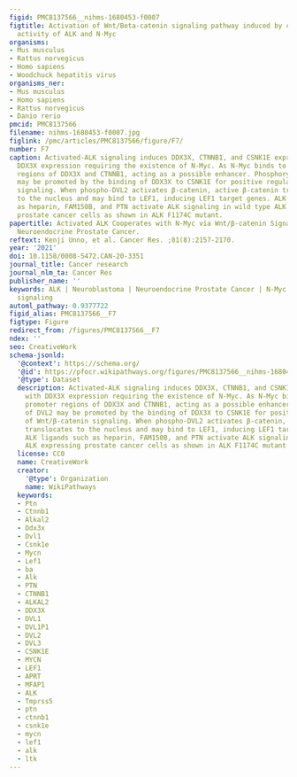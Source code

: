 ```yaml
---
figid: PMC8137566__nihms-1680453-f0007
figtitle: Activation of Wnt/Beta-catenin signaling pathway induced by cooperative
  activity of ALK and N-Myc
organisms:
- Mus musculus
- Rattus norvegicus
- Homo sapiens
- Woodchuck hepatitis virus
organisms_ner:
- Mus musculus
- Homo sapiens
- Rattus norvegicus
- Danio rerio
pmcid: PMC8137566
filename: nihms-1680453-f0007.jpg
figlink: /pmc/articles/PMC8137566/figure/F7/
number: F7
caption: Activated-ALK signaling induces DDX3X, CTNNB1, and CSNK1E expressions, with
  DDX3X expression requiring the existence of N-Myc. As N-Myc binds to the promoter
  regions of DDX3X and CTNNB1, acting as a possible enhancer. Phosphorylation of DVL2
  may be promoted by the binding of DDX3X to CSNK1E for positive regulation of Wnt/β-catenin
  signaling. When phospho-DVL2 activates β-catenin, active β-catenin translocates
  to the nucleus and may bind to LEF1, inducing LEF1 target genes. ALK ligands such
  as heparin, FAM150B, and PTN activate ALK signaling in wild type ALK expressing
  prostate cancer cells as shown in ALK F1174C mutant.
papertitle: Activated ALK Cooperates with N-Myc via Wnt/β-catenin Signaling to Induce
  Neuroendocrine Prostate Cancer.
reftext: Kenji Unno, et al. Cancer Res. ;81(8):2157-2170.
year: '2021'
doi: 10.1158/0008-5472.CAN-20-3351
journal_title: Cancer research
journal_nlm_ta: Cancer Res
publisher_name: ''
keywords: ALK | Neuroblastoma | Neuroendocrine Prostate Cancer | N-Myc | Wnt | β-catenin
  signaling
automl_pathway: 0.9377722
figid_alias: PMC8137566__F7
figtype: Figure
redirect_from: /figures/PMC8137566__F7
ndex: ''
seo: CreativeWork
schema-jsonld:
  '@context': https://schema.org/
  '@id': https://pfocr.wikipathways.org/figures/PMC8137566__nihms-1680453-f0007.html
  '@type': Dataset
  description: Activated-ALK signaling induces DDX3X, CTNNB1, and CSNK1E expressions,
    with DDX3X expression requiring the existence of N-Myc. As N-Myc binds to the
    promoter regions of DDX3X and CTNNB1, acting as a possible enhancer. Phosphorylation
    of DVL2 may be promoted by the binding of DDX3X to CSNK1E for positive regulation
    of Wnt/β-catenin signaling. When phospho-DVL2 activates β-catenin, active β-catenin
    translocates to the nucleus and may bind to LEF1, inducing LEF1 target genes.
    ALK ligands such as heparin, FAM150B, and PTN activate ALK signaling in wild type
    ALK expressing prostate cancer cells as shown in ALK F1174C mutant.
  license: CC0
  name: CreativeWork
  creator:
    '@type': Organization
    name: WikiPathways
  keywords:
  - Ptn
  - Ctnnb1
  - Alkal2
  - Ddx3x
  - Dvl1
  - Csnk1e
  - Mycn
  - Lef1
  - ba
  - Alk
  - PTN
  - CTNNB1
  - ALKAL2
  - DDX3X
  - DVL1
  - DVL1P1
  - DVL2
  - DVL3
  - CSNK1E
  - MYCN
  - LEF1
  - APRT
  - MFAP1
  - ALK
  - Tmprss5
  - ptn
  - ctnnb1
  - csnk1e
  - mycn
  - lef1
  - alk
  - ltk
---
```

